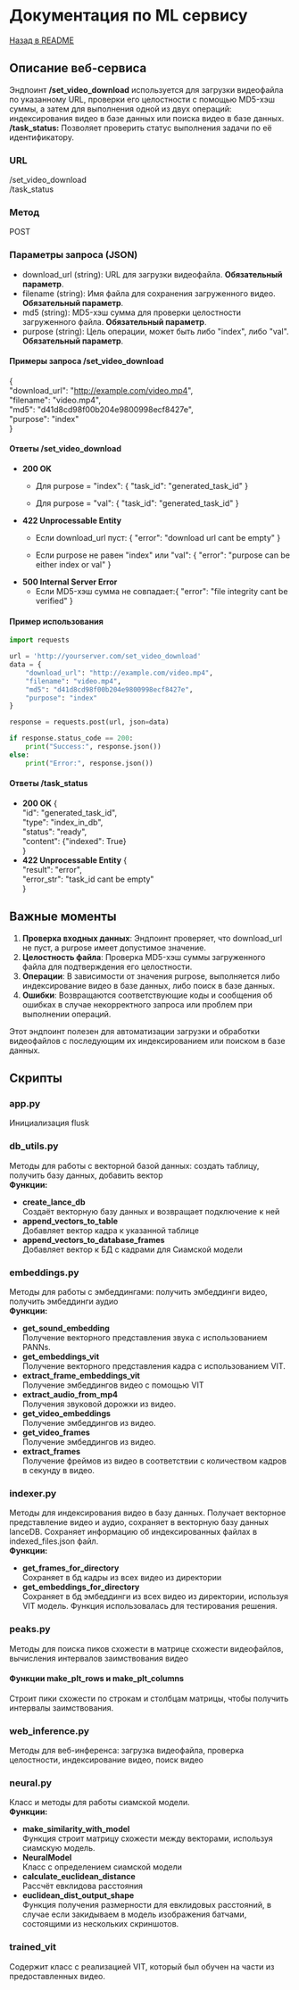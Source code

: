 # Документация по ML сервису
[Назад в README](README.md)
## Описание веб-сервиса
Эндпоинт **/set_video_download** используется для загрузки видеофайла по указанному URL, проверки его целостности с помощью 
MD5-хэш суммы, а затем для выполнения одной из двух операций: индексирования видео в базе данных или поиска видео 
в базе данных. \
 **/task_status:** Позволяет проверить статус выполнения задачи по её идентификатору.
### URL
/set_video_download \
/task_status



### Метод
POST

### Параметры запроса (JSON)
- download_url (string): URL для загрузки видеофайла. **Обязательный параметр**.
- filename (string): Имя файла для сохранения загруженного видео. **Обязательный параметр**.
- md5 (string): MD5-хэш сумма для проверки целостности загруженного файла. **Обязательный параметр**.
- purpose (string): Цель операции, может быть либо "index", либо "val". **Обязательный параметр**.
#### Примеры запроса  /set_video_download

{\
    "download_url": "http://example.com/video.mp4", \
    "filename": "video.mp4",\
    "md5": "d41d8cd98f00b204e9800998ecf8427e",\
    "purpose": "index"\
}
#### Ответы /set_video_download

  - **200 OK**
    - Для purpose = "index":
    {
          "task_id": "generated_task_id"
      }
      
    - Для purpose = "val": {
          "task_id": "generated_task_id"
      }
  - **422 Unprocessable Entity**
    - Если download_url пуст: {
          "error": "download url cant be empty"
      }
   
    - Если purpose не равен "index" или "val":   {
          "error": "purpose can be either index or val"
      }
  - **500 Internal Server Error**
    - Если MD5-хэш сумма не совпадает:{
          "error": "file integrity cant be verified"
      }
  #### Пример использования
```python
import requests

url = 'http://yourserver.com/set_video_download'
data = {
    "download_url": "http://example.com/video.mp4",
    "filename": "video.mp4",
    "md5": "d41d8cd98f00b204e9800998ecf8427e",
    "purpose": "index"
}

response = requests.post(url, json=data)

if response.status_code == 200:
    print("Success:", response.json())
else:
    print("Error:", response.json())
```
#### Ответы /task_status
- **200 OK**
  { \
      "id": "generated_task_id", \
      "type": "index_in_db", \
      "status": "ready", \
      "content": {"indexed": True} \
  }
- **422 Unprocessable Entity**
    { \
        "result": "error", \
        "error_str": "task_id cant be empty" \
    }
    
## Важные моменты

1. **Проверка входных данных**: Эндпоинт проверяет, что download_url не пуст, а purpose имеет допустимое значение.
2. **Целостность файла**: Проверка MD5-хэш суммы загруженного файла для подтверждения его целостности.
3. **Операции**: В зависимости от значения purpose, выполняется либо индексирование видео в базе данных, либо поиск в базе данных.
4. **Ошибки**: Возвращаются соответствующие коды и сообщения об ошибках в случае некорректного запроса или проблем при выполнении операций.

Этот эндпоинт полезен для автоматизации загрузки и обработки видеофайлов с последующим их индексированием или поиском в базе данных.

## Скрипты
### app.py
Инициализация flusk
### db_utils.py
Методы для работы с векторной базой данных: создать таблицу, получить базу данных, добавить вектор \
**Функции:**
- **create_lance_db** \
Создаёт векторную базу данных и возвращает подключение к ней
- **append_vectors_to_table** \
Добавляет вектор кадра к указанной таблице
- **append_vectors_to_database_frames** \
Добавляет вектор к БД с кадрами для Сиамской модели
### embeddings.py
Методы для работы с эмбеддингами: получить эмбеддинги видео, получить эмбеддинги аудио \
**Функции:**
- **get_sound_embedding** \
Получение векторного представления звука с использованием PANNs.
- **get_embeddings_vit** \
Получение векторного представления кадра с использованием VIT.
- **extract_frame_embeddings_vit** \
Получение эмбеддингов видео с помощью VIT
- **extract_audio_from_mp4** \
Получения звуковой дорожки из видео.
- **get_video_embeddings** \
Получение эмбеддингов из видео.
- **get_video_frames** \
Получение эмбеддингов из видео.
- **extract_frames** \
Получение фреймов из видео в соответствии с количеством кадров в секунду в видео.
### indexer.py
Методы для индексирования видео в базу данных. Получает векторное представление видео и аудио, сохраняет в векторную базу данных lanceDB. Сохраняет информацию об индексированных файлах в indexed_files.json файл. \
**Функции:**
- **get_frames_for_directory** \
Сохраняет в бд кадры из всех видео из директории
- **get_embeddings_for_directory** \
Сохраняет в бд эмбеддинги из всех видео из директории, используя VIT модель. Функция использовалась для тестирования решения.
### peaks.py
Методы для поиска пиков схожести в матрице схожести видеофайлов, вычисления интервалов заимствования видео
#### Функции make_plt_rows и make_plt_columns
Строит пики схожести по строкам и столбцам матрицы, чтобы получить интервалы заимствования.
### web_inference.py
Методы для веб-инференса: загрузка видеофайла, проверка целостности, индексирование видео, поиск видео
### neural.py
Класс и методы для работы сиамской модели. \
**Функции:**
- **make_similarity_with_model** \
Функция строит матрицу схожести между векторами, используя сиамскую модель.
- **NeuralModel**\
Класс с определением сиамской модели
- **calculate_euclidean_distance** \
Рассчёт евклидова расстояния
- **euclidean_dist_output_shape** \
Функция получения размерности для евклидовых расстояний, в случае если закидываем в модель изображения батчами, состоящими из нескольких скриншотов.
### trained_vit
Содержит класс с реализацией VIT, который был обучен на части из предоставленных видео.
